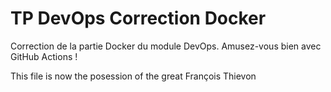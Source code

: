 # TP DevOps Correction Docker

Correction de la partie Docker du module DevOps. Amusez-vous bien avec GitHub Actions !

This file is now the posession of the great François Thievon